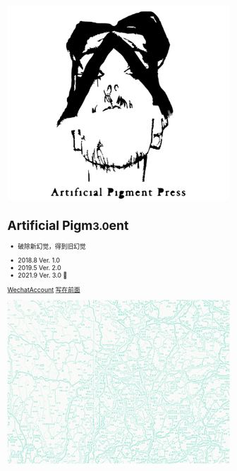 ![LOGO](_pic/初代LOGO.svg)

# Artificial Pigm<small>3.0</small>ent
* 破除新幻觉，得到旧幻觉
- 2018.8 Ver. 1.0
- 2019.5 Ver. 2.0
- 2021.9 Ver. 3.0 🐝

[WechatAccount](https://mp.weixin.qq.com/s/SviNQjNAt1sC5x6bttlnYg)
[写在前面](README)

![background](_pic/川渝背景图.png)